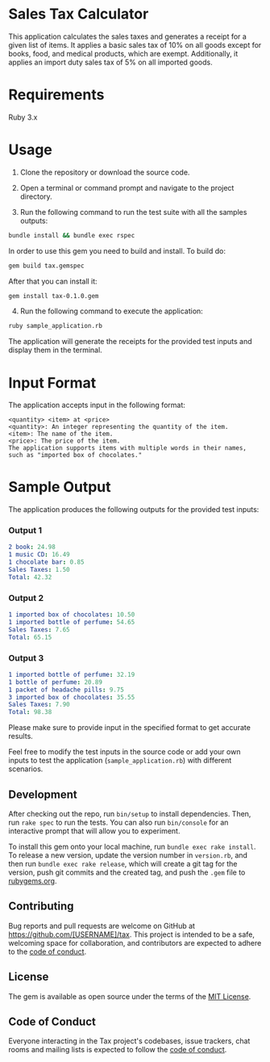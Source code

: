 # Sales Tax Calculator

This application calculates the sales taxes and generates a receipt for a given list of items. It applies a basic sales tax of 10% on all goods except for books, food, and medical products, which are exempt. Additionally, it applies an import duty sales tax of 5% on all imported goods.

# Requirements
Ruby 3.x

# Usage
1. Clone the repository or download the source code.

2. Open a terminal or command prompt and navigate to the project directory.

3. Run the following command to run the test suite with all the samples outputs:

```bash
bundle install && bundle exec rspec
```

In order to use this gem you need to build and install. To build do:
```bash
gem build tax.gemspec
```

After that you can install it:
```bash
gem install tax-0.1.0.gem
```

4. Run the following command to execute the application:

```bash
ruby sample_application.rb
```

The application will generate the receipts for the provided test inputs and display them in the terminal.

# Input Format
The application accepts input in the following format:

```
<quantity> <item> at <price>
<quantity>: An integer representing the quantity of the item.
<item>: The name of the item.
<price>: The price of the item.
The application supports items with multiple words in their names, such as "imported box of chocolates."
```

# Sample Output
The application produces the following outputs for the provided test inputs:

### Output 1
```yaml
2 book: 24.98
1 music CD: 16.49
1 chocolate bar: 0.85
Sales Taxes: 1.50
Total: 42.32
```

### Output 2
```yaml
1 imported box of chocolates: 10.50
1 imported bottle of perfume: 54.65
Sales Taxes: 7.65
Total: 65.15
```

### Output 3
```yaml
1 imported bottle of perfume: 32.19
1 bottle of perfume: 20.89
1 packet of headache pills: 9.75
3 imported box of chocolates: 35.55
Sales Taxes: 7.90
Total: 98.38
```
Please make sure to provide input in the specified format to get accurate results.

Feel free to modify the test inputs in the source code or add your own inputs to test the application (`sample_application.rb`) with different scenarios.

## Development

After checking out the repo, run `bin/setup` to install dependencies. Then, run `rake spec` to run the tests. You can also run `bin/console` for an interactive prompt that will allow you to experiment.

To install this gem onto your local machine, run `bundle exec rake install`. To release a new version, update the version number in `version.rb`, and then run `bundle exec rake release`, which will create a git tag for the version, push git commits and the created tag, and push the `.gem` file to [rubygems.org](https://rubygems.org).

## Contributing

Bug reports and pull requests are welcome on GitHub at https://github.com/[USERNAME]/tax. This project is intended to be a safe, welcoming space for collaboration, and contributors are expected to adhere to the [code of conduct](https://github.com/[USERNAME]/tax/blob/master/CODE_OF_CONDUCT.md).

## License

The gem is available as open source under the terms of the [MIT License](https://opensource.org/licenses/MIT).

## Code of Conduct

Everyone interacting in the Tax project's codebases, issue trackers, chat rooms and mailing lists is expected to follow the [code of conduct](https://github.com/[USERNAME]/tax/blob/master/CODE_OF_CONDUCT.md).
